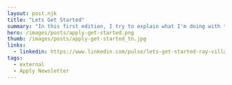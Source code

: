 ```yaml
---
layout: post.njk
title: "Lets Get Started"
summary: "In this first edition, I try to explain what I'm doing with the newsletter, a bit of my background story and highlight some of the work I've been doing recently."
hero: /images/posts/apply-get-started.png
thumb: /images/posts/apply-get-started_tn.jpg
links:
  - linkedin: https://www.linkedin.com/pulse/lets-get-started-ray-villalobos/
tags:
  - external
  - Apply Newsletter
---
```

